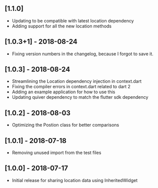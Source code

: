 ## [1.1.0]

* Updating to be compatible with latest location dependency
* Adding support for all the new location methods

## [1.0.3+1] - 2018-08-24

* Fixing version numbers in the changelog, because I forgot to save it.

## [1.0.3] - 2018-08-24

* Streamlining the Location dependency injection in context.dart
* Fixing the compiler errors in context.dart related to dart 2
* Adding an example application for how to use this
* Updating quiver dependency to match the flutter sdk dependency

## [1.0.2] - 2018-08-03

* Optimizing the Postion class for better comparisons

## [1.0.1] - 2018-07-18

* Removing unused import from the test files

## [1.0.0] - 2018-07-17

* Initial release for sharing location data using InheritedWidget
